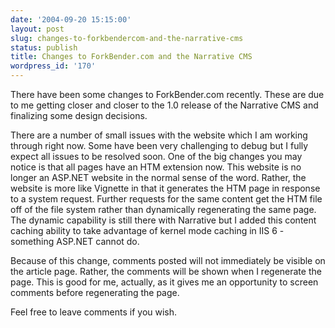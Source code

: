 ```yaml
---
date: '2004-09-20 15:15:00'
layout: post
slug: changes-to-forkbendercom-and-the-narrative-cms
status: publish
title: Changes to ForkBender.com and the Narrative CMS
wordpress_id: '170'
---
```


There have been some changes to ForkBender.com recently. These are due to me getting closer and closer to the 1.0 release of the Narrative CMS and finalizing some design decisions.  

  

There are a number of small issues with the website which I am working through right now. Some have been very challenging to debug but I fully expect all issues to be resolved soon. One of the big changes you may notice is that all pages have an HTM extension now. This website is no longer an ASP.NET website in the normal sense of the word. Rather, the website is more like Vignette in that it generates the HTM page in response to a system request. Further requests for the same content get the HTM file off of the file system rather than dynamically regenerating the same page. The dynamic capability is still there with Narrative but I added this content caching ability to take advantage of kernel mode caching in IIS 6 - something ASP.NET cannot do.  

  

Because of this change, comments posted will not immediately be visible on the article page. Rather, the comments will be shown when I regenerate the page. This is good for me, actually, as it gives me an opportunity to screen comments before regenerating the page.  

  

Feel free to leave comments if you wish.

